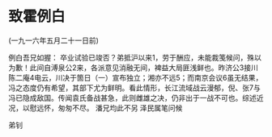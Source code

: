 # 致霍例白

(一九一六年五月二十一日前)

例白吾兄如握：
卒业试验已竣否？弟抵沪以来1，劳于酬应，未能裁笺候问，殊以为歉！此间自溥泉公2来，各派意见消融无间，裨益大局匪浅鲜也。昨济公3接川陈二庵4电云，川决于箇日（一）宣布独立；湘亦不远5；而南京会议6虽无结果，冯之态度仍有希望，其部下尤为鲜明。看此情形，长江流域战云漫郁，倪、张7与冯已隐成敌国。传闻袁氏备战甚急，此则雌雄之决，仍非出于一战不可也。综述近况，以慰远怀，匆匆不尽。
潘兄均此不另
泽民属笔问候

弟钊

